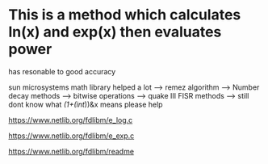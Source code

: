# This is a method which calculates ln(x) and exp(x) then evaluates power

has resonable to good accuracy

sun microsystems math library helped a lot
 --> remez algorithm
 --> Number decay methods
 --> bitwise operations
 --> quake III FISR methods
 --> still dont know what *(1+(int*))&x means please help


 https://www.netlib.org/fdlibm/e_log.c

 https://www.netlib.org/fdlibm/e_exp.c

 https://www.netlib.org/fdlibm/readme

